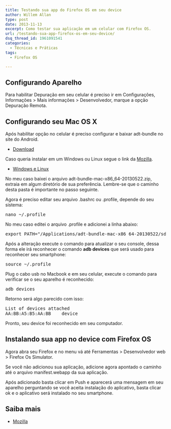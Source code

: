 ```yaml
---
title: Testando sua app do Firefox OS em seu device
author: Willem Allan
type: post
date: 2013-11-13
excerpt: Como testar sua aplicação em um celular com Firefox OS.
url: /testando-sua-app-firefox-os-em-seu-device/
dsq_thread_id: 1961091541
categories:
  - Técnicas e Práticas
tags:
  - Firefox OS

---
```

## Configurando Aparelho

Para habilitar Depuração em seu celular é preciso ir em Configurações, Informações > Mais informações > Desenvolvedor, marque a opção Depuração Remota.

## Configurando seu Mac OS X

Após habilitar opção no celular é preciso configurar e baixar adt-bundle no site do Android.

  * <a href="http://developer.android.com/sdk/index.html" target="_blank">Download</a></p> 

Caso queria instalar em um Windows ou Linux segue o link da <a href="https://developer.mozilla.org/en-US/docs/Mozilla/Firefox_OS/Debugging/Connecting_a_Firefox_OS_device_to_the_desktop" target="_blank">Mozilla</a>.

  * <a href="https://developer.mozilla.org/en-US/docs/Mozilla/Firefox_OS/Debugging/Connecting_a_Firefox_OS_device_to_the_desktop" target="_blank">Windows e Linux</a>

No meu caso baixei o arquivo adt-bundle-mac-x86_64-20130522.zip, extraia em algum diretório de sua preferência. Lembre-se que o caminho desta pasta é importante no passo seguinte.

Agora é preciso editar seu arquivo .bashrc ou .profile, depende do seu sistema:

<pre class="lang-html">nano ~/.profile
</pre>

No meu caso editei o arquivo .profile e adicionei a linha abaixo:

<pre class="lang-html">export PATH="/Applications/adt-bundle-mac-x86_64-20130522/sdk/platform-tools:$PATH"
</pre>

Após a alteração execute o comando para atualizar o seu console, dessa forma ele irá reconhecer o comando **adb devices** que será usado para reconhecer seu smartphone:

<pre class="lang-html">source ~/.profile
</pre>

Plug o cabo usb no Macbook e em seu celular, execute o comando para verificar se o seu aparelho é reconhecido:

<pre class="lang-html">adb devices
</pre>

Retorno será algo parecido com isso:

<pre class="lang-html">List of devices attached
AA:BB:A5:B5:AA:BB    device
</pre>

Pronto, seu device foi reconhecido em seu computador.

## Instalando sua app no device com Firefox OS

Agora abra seu Firefox e no menu vá até Ferramentas > Desenvolvedor web > Firefox Os Simulator.

Se você não adicionou sua aplicação, adicione agora apontado o caminho até o arquivo manifest.webapp da sua aplicação.

Após adicionado basta clicar em Push e aparecerá uma mensagem em seu aparelho perguntando se você aceita instalação do aplicativo, basta clicar ok e o aplicativo será instalado no seu smartphone.

## Saiba mais

  * <a href="https://developer.mozilla.org/en-US/docs/Mozilla/Firefox_OS/Debugging" target="_blank">Mozilla</a>